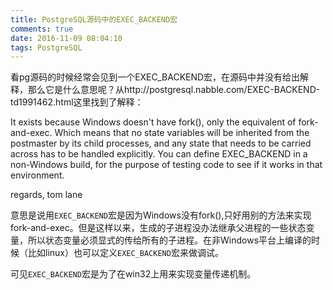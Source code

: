 ```yaml
---
title: PostgreSQL源码中的EXEC_BACKEND宏
comments: true
date: 2016-11-09 08:04:10
tags: PostgreSQL
---
```


看pg源码的时候经常会见到一个EXEC_BACKEND宏，在源码中并没有给出解释，那么它是什么意思呢？从http://postgresql.nabble.com/EXEC-BACKEND-td1991462.html这里找到了解释：

It exists because Windows doesn't have fork(), only the equivalent of
fork-and-exec.  Which means that no state variables will be inherited
from the postmaster by its child processes, and any state that needs to
be carried across has to be handled explicitly.  You can define
EXEC_BACKEND in a non-Windows build, for the purpose of testing code
to see if it works in that environment.

regards, tom lane 

意思是说用`EXEC_BACKEND`宏是因为Windows没有fork(),只好用别的方法来实现fork-and-exec。但是这样以来，生成的子进程没办法继承父进程的一些状态变量，所以状态变量必须显式的传给所有的子进程。在非Windows平台上编译的时候（比如linux）也可以定义`EXEC_BACKEND`宏来做调试。

可见`EXEC_BACKEND`宏是为了在win32上用来实现变量传递机制。
